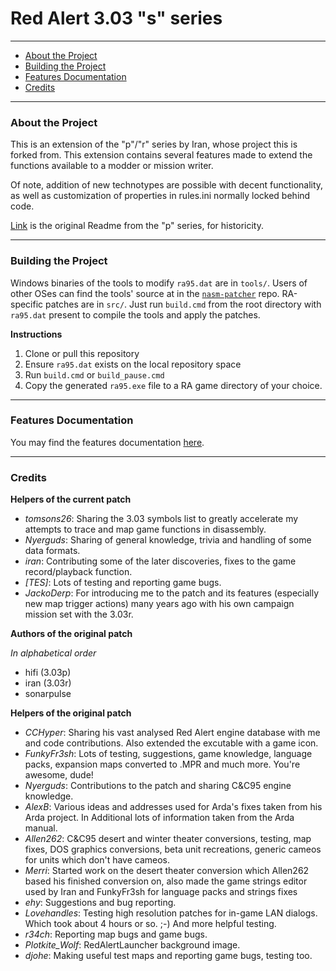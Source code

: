# Red Alert 3.03 "s" series

-------

 - [About the Project](#about-the-project)
 - [Building the Project](#building-the-project)
 - [Features Documentation](#features-documentation) 
 - [Credits](#credits) 

-------

### About the Project

This is an extension of the "p"/"r" series by Iran, whose project this is forked
from. This extension contains several features made to extend the functions 
available to a modder or mission writer.

Of note, addition of new technotypes are possible with decent functionality, as 
well as customization of properties in rules.ini normally locked behind code.

[Link](./README_p.md) is the original Readme from the "p" series, for historicity.

-------

### Building the Project

Windows binaries of the tools to modify `ra95.dat` are in `tools/`. Users of
other OSes can find the tools' source at in the
[`nasm-patcher`](https://github.com/cnc-patch/nasm-patcher) repo.  RA-specific
patches are in `src/`. Just run `build.cmd` from the root directory with
`ra95.dat` present to compile the tools and apply the patches.

**Instructions**

1. Clone or pull this repository
2. Ensure `ra95.dat` exists on the local repository space
3. Run `build.cmd` or `build_pause.cmd`
4. Copy the generated `ra95.exe` file to a RA game directory of your choice.

-------

### Features Documentation

You may find the features documentation [here](./docs/features.md).

-------

### Credits

**Helpers of the current patch**

 - *tomsons26*: Sharing the 3.03 symbols list to greatly accelerate my attempts 
   to trace and map game functions in disassembly.
 - *Nyerguds*: Sharing of general knowledge, trivia and handling of some data 
   formats.
 - *iran*: Contributing some of the later discoveries, fixes to the game
   record/playback function.
 - *[TES]*: Lots of testing and reporting game bugs.
 - *JackoDerp*: For introducing me to the patch and its features (especially new 
   map trigger actions) many years ago with his own campaign mission set with the 
   3.03r.

**Authors of the original patch**

*In alphabetical order*

 - hifi (3.03p)
 - iran (3.03r)
 - sonarpulse

**Helpers of the original patch**

 - *CCHyper*: Sharing his vast analysed Red Alert engine database with me and
   code contributions.  Also extended the excutable with a game icon.
 - *FunkyFr3sh*: Lots of testing, suggestions, game knowledge, language packs,
   expansion maps converted to .MPR and much more. You're awesome, dude!
 - *Nyerguds*: Contributions to the patch and sharing C&C95 engine knowledge.
 - *AlexB*: Various ideas and addresses used for Arda's fixes taken from his
   Arda project. In Additional lots of information taken from the Arda manual.
 - *Allen262*: C&C95 desert and winter theater conversions, testing, map fixes,
   DOS graphics conversions, beta unit recreations, generic cameos for units
   which don't have cameos.
 - *Merri*: Started work on the desert theater conversion which Allen262
   based his finished conversion on, also made the game strings editor used
   by Iran and FunkyFr3sh for language packs and strings fixes
 - *ehy*: Suggestions and bug reporting.
 - *Lovehandles*: Testing high resolution patches for in-game LAN dialogs.
   Which took about 4 hours or so. ;-) And more helpful testing.
 - *r34ch*: Reporting map bugs and game bugs.
 - *Plotkite_Wolf*: RedAlertLauncher background image.
 - *djohe*: Making useful test maps and reporting game bugs, testing too.

